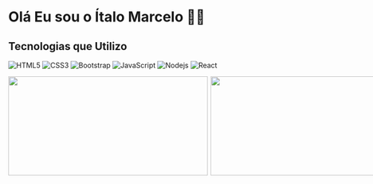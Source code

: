 # Olá Eu sou o Ítalo Marcelo 👊🏽

## Tecnologias que Utilizo

![HTML5](https://img.shields.io/badge/HTML5-E34F26?style=for-the-badge&logo=html5&logoColor=white)
![CSS3](https://img.shields.io/badge/CSS3-1572B6?style=for-the-badge&logo=css3&logoColor=white)
![Bootstrap](https://img.shields.io/badge/Bootstrap-563D7C?style=for-the-badge&logo=bootstrap&logoColor=white)
![JavaScript](https://img.shields.io/badge/JavaScript-F7DF1E?style=for-the-badge&logo=javascript&logoColor=black)
![Nodejs](https://img.shields.io/badge/Node.js-43853D?style=for-the-badge&logo=node.js&logoColor=white)
![React](https://img.shields.io/badge/React-20232A?style=for-the-badge&logo=react&logoColor=61DAFB)

<div style="display: flex; justify-content: space-around;">
    <img src="https://github-readme-stats.vercel.app/api?username=anuraghazra&show_icons=true&theme=transparent" align="left" style="height: 200px; width: 400px;">
    <img src="https://github-readme-stats.vercel.app/api/top-langs/?username=4realcorvo&layout=compact" align="right" style="height: 200px; width: 350px;">
</div>
